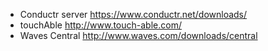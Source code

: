 - Conductr server https://www.conductr.net/downloads/
- touchAble http://www.touch-able.com/
- Waves Central http://www.waves.com/downloads/central

